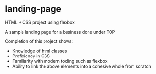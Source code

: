 # landing-page
HTML + CSS project using flexbox

A sample landing page for a business done under TOP

Completion of this project shows:
 - Knowledge of html classes
 - Proficiency in CSS
 - Familiarity with modern tooling such as flexbox
 - Ability to link the above elements into a cohesive whole from scratch
